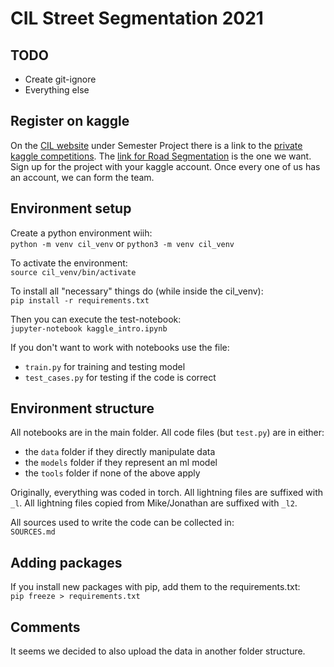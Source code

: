 # CIL Street Segmentation 2021

## TODO
- Create git-ignore  
- Everything else  

## Register on kaggle
On the [CIL website](http://da.inf.ethz.ch/teaching/2021/CIL/) under Semester Project there is a link to the [private kaggle competitions](http://da.inf.ethz.ch/teaching/2021/CIL/files/projects.txt). 
The [link for Road Segmentation](https://www.kaggle.com/t/c5b92ef46fff4ec7b67f619c8e21d1bd) is the one we want.
Sign up for the project with your kaggle account. Once every one of us has an account, we can form the team.

## Environment setup
Create a python environment wiih:  
`python -m venv cil_venv` or `python3 -m venv cil_venv`

To activate the environment:  
`source cil_venv/bin/activate`

To install all "necessary" things do (while inside the cil\_venv):  
`pip install -r requirements.txt`

Then you can execute the test-notebook:  
`jupyter-notebook kaggle_intro.ipynb`

If you don't want to work with notebooks use the file:  
- `train.py` for training and testing model
- `test_cases.py` for testing if the code is correct

## Environment structure
All notebooks are in the main folder. All code files (but `test.py`) are in either:  
- the `data` folder if they directly manipulate data
- the `models` folder if they represent an ml model
- the `tools` folder if none of the above apply  

Originally, everything was coded in torch. 
All lightning files are suffixed with `_l`.
All lightning files copied from Mike/Jonathan are  suffixed with `_l2`.

All sources used to write the code can be collected in:  
`SOURCES.md`

## Adding packages
If you install new packages with pip, add them to the requirements.txt:  
`pip freeze > requirements.txt`

## Comments
It seems we decided to also upload the data in another folder structure.
